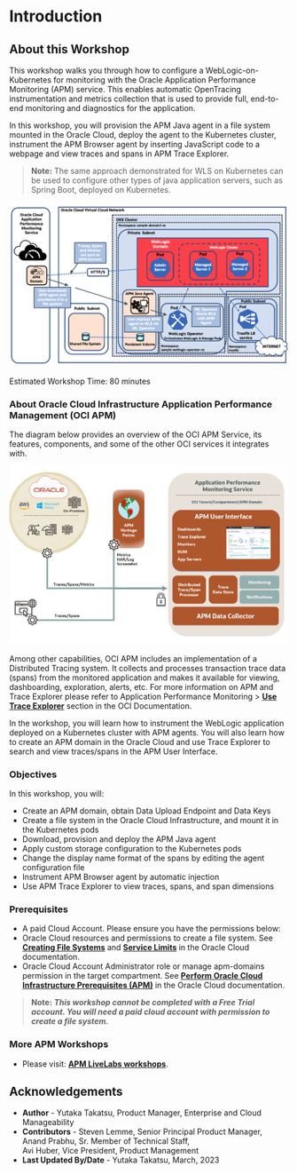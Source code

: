 # Introduction

## About this Workshop

This workshop walks you through how to configure a WebLogic-on-Kubernetes for monitoring with the Oracle Application Performance Monitoring (APM) service. This enables automatic OpenTracing instrumentation and metrics collection that is used to provide full, end-to-end monitoring and diagnostics for the application.   

In this workshop, you will provision the APM Java agent in a file system mounted in the Oracle Cloud, deploy the agent to the Kubernetes cluster, instrument the APM Browser agent by inserting JavaScript code to a webpage and view traces and spans in APM Trace Explorer.

> **Note:** The same approach demonstrated for WLS on Kubernetes can be used to configure other types of java application servers, such as Spring Boot, deployed on Kubernetes.

  ![Workshop Architecture](images/apm_wls_setup.png " ")

Estimated Workshop Time: 80 minutes

### About Oracle Cloud Infrastructure Application Performance Management (OCI APM)

The diagram below provides an overview of the OCI APM Service, its features, components, and some of the other OCI services it integrates with.

  ![APM Architecture](images/apm_diagram.png " ")

Among other capabilities, OCI APM includes an implementation of a Distributed Tracing system. It collects and processes transaction trace data (spans) from the monitored application and makes it available for viewing, dashboarding, exploration, alerts, etc. For more information on APM and Trace Explorer please refer to Application Performance Monitoring > **[Use Trace Explorer](https://docs.oracle.com/en-us/iaas/application-performance-monitoring/doc/use-trace-explorer.html)** section in the OCI Documentation.

In the workshop, you will learn how to instrument the WebLogic application deployed on a Kubernetes cluster with APM agents. You will also learn how to create an APM domain in the Oracle Cloud and use Trace Explorer to search and view traces/spans in the APM User Interface.

### Objectives

In this workshop, you will:
* Create an APM domain, obtain Data Upload Endpoint and Data Keys
*	Create a file system in the Oracle Cloud Infrastructure, and mount it in the Kubernetes pods
*	Download, provision and deploy the APM Java agent
* Apply custom storage configuration to the Kubernetes pods
*	Change the display name format of the spans by editing the agent configuration file
*	Instrument APM Browser agent by automatic injection
*	Use APM Trace Explorer to view traces, spans, and span dimensions

### Prerequisites


* A paid Cloud Account. Please ensure you have the permissions below:
* Oracle Cloud resources and permissions to create a file system. See **[Creating File Systems](https://docs.oracle.com/en-us/iaas/Content/File/Tasks/creatingfilesystems.htm)** and **[Service Limits](https://docs.oracle.com/en-us/iaas/Content/General/Concepts/servicelimits.htm#top)** in the Oracle Cloud documentation.
*	Oracle Cloud Account Administrator role or manage apm-domains permission in the target compartment. See **[Perform Oracle Cloud Infrastructure Prerequisites (APM)](https://docs.oracle.com/en-us/iaas/application-performance-monitoring/doc/perform-oracle-cloud-infrastructure-prerequisite-tasks.html)** in the Oracle Cloud documentation.

> **Note:** ***This workshop cannot be completed with a Free Trial account. You will need a paid cloud account with permission to create a file system.***

### More APM Workshops

* Please visit: **[APM LiveLabs workshops](https://livelabs.oracle.com/pls/apex/f?p=133:100:111996377805307::::SEARCH:application+Performance+monitoring)**.



## Acknowledgements

- **Author** - Yutaka Takatsu, Product Manager, Enterprise and Cloud Manageability
- **Contributors** - Steven Lemme, Senior Principal Product Manager,  
Anand Prabhu, Sr. Member of Technical Staff,  
Avi Huber, Vice President, Product Management
- **Last Updated By/Date** - Yutaka Takatsu, March, 2023
